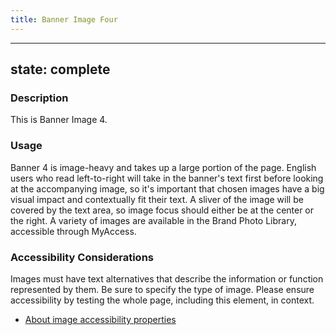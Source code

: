 ```yaml
---
title: Banner Image Four
---
```


---
state: complete
---

### Description
This is Banner Image 4.

### Usage
Banner 4 is image-heavy and takes up a large portion of the page. English users who read left-to-right will take in the banner's text first before looking at the accompanying image, so it's important that chosen images have a big visual impact and contextually fit their text. A sliver of the image will be covered by the text area, so image focus should either be at the center or the right. A variety of images are available in the Brand Photo Library, accessible through MyAccess.

### Accessibility Considerations
Images must have text alternatives that describe the information or function represented by them. Be sure to specify the type of image. Please ensure accessibility by testing the whole page, including this element, in context.

* <a href="https://www.w3.org/WAI/tutorials/images/">About image accessibility properties</a>

<!-- ### SEO Considerations
This section is left intentionally blank and is for future consideration.

### Technical Considerations
Anything special technical-wise will be shared here. -->
